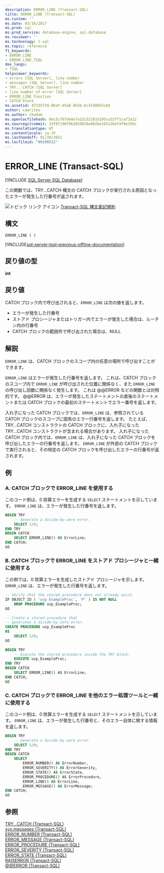 ```yaml
---
description: ERROR_LINE (Transact-SQL)
title: ERROR_LINE (Transact-SQL)
ms.custom: ''
ms.date: 03/16/2017
ms.prod: sql
ms.prod_service: database-engine, sql-database
ms.reviewer: ''
ms.technology: t-sql
ms.topic: reference
f1_keywords:
- ERROR_LINE
- ERROR_LINE_TSQL
dev_langs:
- TSQL
helpviewer_keywords:
- errors [SQL Server], line number
- messages [SQL Server], line number
- TRY...CATCH [SQL Server]
- line number of error [SQL Server]
- ERROR_LINE function
- CATCH block
ms.assetid: 47335734-0baf-45a6-8b3b-6c4fd80d2cb8
author: cawrites
ms.author: chadam
ms.openlocfilehash: 8ec5cf07de8e7a32c52101b195ca32ff1caf2a12
ms.sourcegitcommit: 33f0f190f962059826e002be165a2bef4f9e350c
ms.translationtype: HT
ms.contentlocale: ja-JP
ms.lasthandoff: 01/30/2021
ms.locfileid: "99199532"
---
```

# <a name="error_line-transact-sql"></a>ERROR_LINE (Transact-SQL)

[!INCLUDE [SQL Server SQL Database](../../includes/applies-to-version/sql-asdb.md)]

この関数では、TRY...CATCH 構文の CATCH ブロックが実行される原因となったエラーが発生した行番号が返されます。  
  
 ![トピック リンク アイコン](../../database-engine/configure-windows/media/topic-link.gif "トピック リンク アイコン") [Transact-SQL 構文表記規則](../../t-sql/language-elements/transact-sql-syntax-conventions-transact-sql.md)  
  
## <a name="syntax"></a>構文

```syntaxsql
ERROR_LINE ( )
```

[!INCLUDE[sql-server-tsql-previous-offline-documentation](../../includes/sql-server-tsql-previous-offline-documentation.md)]

## <a name="return-type"></a>戻り値の型
**int**

## <a name="return-value"></a>戻り値  
CATCH ブロック内で呼び出されると、`ERROR_LINE` は次の値を返します。  
  
-   エラーが発生した行番号    
-   ストアド プロシージャまたはトリガー内でエラーが発生した場合は、ルーチン内の行番号  
-   CATCH ブロックの範囲外で呼び出された場合は、NULL  
  
## <a name="remarks"></a>解説  
`ERROR_LINE` は、CATCH ブロックのスコープ内の任意の場所で呼び出すことができます。  
  
`ERROR_LINE` はエラーが発生した行番号を返します。 これは、CATCH ブロックのスコープ内で `ERROR_LINE` が呼び出された位置に関係なく、また `ERROR_LINE` の呼び出し回数に関係なく発生します。 これは @@ERROR などの関数とは対照的です。 @@ERROR は、エラーが発生したステートメントの直後のステートメントまたは CATCH ブロックの最初のステートメントでエラー番号を返します。  
  
入れ子になった CATCH ブロックでは、`ERROR_LINE` は、参照されている CATCH ブロックのスコープに固有のエラー行番号を返します。 たとえば、TRY...CATCH コンストラクトの CATCH ブロックに、入れ子になった TRY...CATCH コンストラクトが含まれる場合があります。 入れ子になった CATCH ブロック内では、`ERROR_LINE` は、入れ子になった CATCH ブロックを呼び出したエラーの行番号を返します。 `ERROR_LINE` が外部の CATCH ブロックで実行されると、その特定の CATCH ブロックを呼び出したエラーの行番号が返されます。  
  
## <a name="examples"></a>例  
  
### <a name="a-using-error_line-in-a-catch-block"></a>A. CATCH ブロックで ERROR_LINE を使用する  
このコード例は、0 除算エラーを生成する `SELECT` ステートメントを示しています。 `ERROR_LINE` は、エラーが発生した行番号を返します。  
  
```sql  
BEGIN TRY  
    -- Generate a divide-by-zero error.  
    SELECT 1/0;  
END TRY  
BEGIN CATCH  
    SELECT ERROR_LINE() AS ErrorLine;  
END CATCH;  
GO  
```  
  
### <a name="b-using-error_line-in-a-catch-block-with-a-stored-procedure"></a>B.  CATCH ブロックで ERROR_LINE をストアド プロシージャと一緒に使用する  
この例では、0 除算エラーを生成したストアド プロシージャを示します。 `ERROR_LINE` は、エラーが発生した行番号を返します。  
  
```sql  
-- Verify that the stored procedure does not already exist.  
IF OBJECT_ID ( 'usp_ExampleProc', 'P' ) IS NOT NULL   
    DROP PROCEDURE usp_ExampleProc;  
GO  
  
-- Create a stored procedure that  
-- generates a divide-by-zero error.  
CREATE PROCEDURE usp_ExampleProc  
AS  
    SELECT 1/0;  
GO  
  
BEGIN TRY  
    -- Execute the stored procedure inside the TRY block.  
    EXECUTE usp_ExampleProc;  
END TRY  
BEGIN CATCH  
    SELECT ERROR_LINE() AS ErrorLine;  
END CATCH;  
GO  
``` 


### <a name="c-using-error_line-in-a-catch-block-with-other-error-handling-tools"></a>C. CATCH ブロックで ERROR_LINE を他のエラー処理ツールと一緒に使用する  
このコード例は、0 除算エラーを生成する `SELECT` ステートメントを示しています。 `ERROR_LINE` は、エラーが発生した行番号と、そのエラー自体に関する情報を返します。  
  
```sql  
BEGIN TRY  
    -- Generate a divide-by-zero error.  
    SELECT 1/0;  
END TRY  
BEGIN CATCH  
    SELECT  
        ERROR_NUMBER() AS ErrorNumber,  
        ERROR_SEVERITY() AS ErrorSeverity,  
        ERROR_STATE() AS ErrorState,  
        ERROR_PROCEDURE() AS ErrorProcedure,  
        ERROR_LINE() AS ErrorLine,  
        ERROR_MESSAGE() AS ErrorMessage;  
END CATCH;  
GO  
``` 
  
## <a name="see-also"></a>参照  
 [TRY...CATCH &#40;Transact-SQL&#41;](../../t-sql/language-elements/try-catch-transact-sql.md)   
 [sys.messages &#40;Transact-SQL&#41;](../../relational-databases/system-catalog-views/messages-for-errors-catalog-views-sys-messages.md)   
 [ERROR_NUMBER &#40;Transact-SQL&#41;](../../t-sql/functions/error-number-transact-sql.md)   
 [ERROR_MESSAGE &#40;Transact-SQL&#41;](../../t-sql/functions/error-message-transact-sql.md)   
 [ERROR_PROCEDURE &#40;Transact-SQL&#41;](../../t-sql/functions/error-procedure-transact-sql.md)   
 [ERROR_SEVERITY &#40;Transact-SQL&#41;](../../t-sql/functions/error-severity-transact-sql.md)   
 [ERROR_STATE &#40;Transact-SQL&#41;](../../t-sql/functions/error-state-transact-sql.md)   
 [RAISERROR &#40;Transact-SQL&#41;](../../t-sql/language-elements/raiserror-transact-sql.md)   
 [@@ERROR &#40;Transact-SQL&#41;](../../t-sql/functions/error-transact-sql.md)  
  
  

